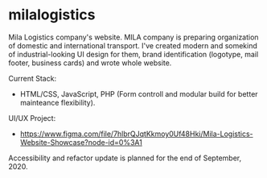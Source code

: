 # milalogistics

Mila Logistics company's website. MILA company is preparing organization of domestic and international transport. I've created modern and somekind of industrial-looking UI design for them, brand identification (logotype, mail footer, business cards) and wrote whole website.

Current Stack:
- HTML/CSS, JavaScript, PHP (Form controll and modular build for better mainteance flexibility).

UI/UX Project:
- https://www.figma.com/file/7hlbrQJqtKkmoy0Uf48Hki/Mila-Logistics-Website-Showcase?node-id=0%3A1

Accessibility and refactor update is planned for the end of September, 2020.
